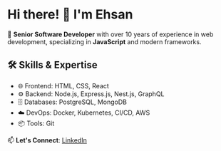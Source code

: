 # Hi there! 👋 I'm Ehsan

🎯 **Senior Software Developer** with over 10 years of experience in web development, specializing in **JavaScript** and modern frameworks.

## 🛠️ Skills & Expertise
- 🌐 Frontend: HTML, CSS, React
- ⚙️ Backend: Node.js, Express.js, Nest.js, GraphQL
- 🗄️ Databases: PostgreSQL, MongoDB
- ☁️ DevOps: Docker, Kubernetes, CI/CD, AWS
- 📦 Tools: Git

📫 **Let's Connect**: [LinkedIn](https://www.linkedin.com/in/ehsan-shekari/)

